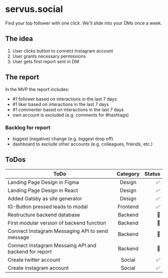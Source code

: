 # servus.social

Find your top follower with one click. We'll slide into your DMs once a week.

## The idea

1. User clicks button to connect Instagram account
2. User grants necessary permissions
3. User gets first report sent in DM

## The report

In the MVP the report includes:

- #1 follower based on interactions in the last 7 days
- #1 liker based on interactions in the last 7 days
- #1 commenter based on interactions in the last 7 days
- own account is excluded (e.g. comments for #hashtags)

### Backlog for report

- biggest (negative) change (e.g. biggest drop off)
- dashboard to exclude other accounts (e.g. colleagues, friends, etc.)

## ToDos

| ToDo                                                  | Category | Status |
| ----------------------------------------------------- | :------: | -----: |
| Landing Page Design in Figma                          |  Design  |     ✅ |
| Landing Page Design in React                          |  Design  |     ✅ |
| Added Gatsby as site generator                        |  Design  |     ✅ |
| IG-Button pressed leads to modal                      | Frontend |     ✅ |
| Restructure backend database                          | Backend  |     📝 |
| First modular version of backend function             | Backend  |     📝 |
| Connect Instagram Messaging API to send message       | Backend  |     📝 |
| Connect Instagram Messaing API and backend for report | Backend  |     📝 |
| Create twitter account                                |  Social  |     ✅ |
| Create instagram account                              |  Social  |     ✅ |
